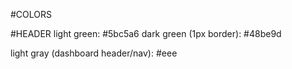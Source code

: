 #COLORS

#HEADER
light green: #5bc5a6
dark green (1px border): #48be9d

light gray (dashboard header/nav): #eee